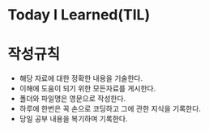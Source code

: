 # Today I Learned(TIL)

# 작성규칙
- 해당 자료에 대한 정확한 내용을 기술한다.
- 이해에 도움이 되기 위한 모든자료를 게시한다.
- 폴더와 파일명은 영문으로 작성한다.
- 하루에 한번은 꼭 손으로 코딩하고 그에 관한 지식을 기록한다.
- 당일 공부 내용을 복기하며 기록한다.

